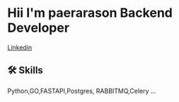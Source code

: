 # Hii I'm paerarason Backend Developer 
[Linkedin](https://www.linkedin.com/in/paerarason/)

## 🛠 Skills
Python,GO,FASTAPI,Postgres, RABBITMQ,Celery ...
